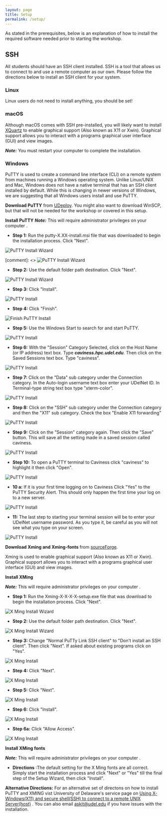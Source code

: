 ```yaml
---
layout: page
title: Setup
permalink: /setup/
---
```


As stated in the prerequisites, below is an explanation of how to install the required software needed prior to starting the workshop.

## SSH

All students should have an SSH client installed.
SSH is a tool that allows us to connect to and use a remote computer as our own.
Please follow the directions below to install an SSH client for your system.

### Linux

Linux users do not need to install anything, you should be set!

### macOS 

Although macOS comes with SSH pre-installed, 
you will likely want to install [XQuartz](www.xquartz.org) to enable graphical support
(Also known as X11 or Xwin). Graphical support allows you to interact with a programs
graphical user interface (GUI) and view images.

***Note:*** You must restart your computer to complete the installation.


### Windows

PuTTY is used to create a command line interface (CLI) on a remote system from machines running 
a Windows operating system. Unlike Linux/UNIX and Mac, Windows does not have a native terminal
that has an SSH client installed by default. While this is changing in newer versions of Windows,
we are suggesting that all Windows users install and use PuTTY. 

**Download PuTTY** from [UDeploy](https://udeploy.udel.edu/software/putty-with-xming/).
You might also want to download WinSCP, but that will not be needed for the workshop or covered in this setup.

**Install PuTTY**
***Note:*** This will require administrator privileges on your computer .
 
 * **Step 1:** Run the putty-X.XX-install.msi file that was downloaded to begin the installation 
 process. Click "Next".

 ![PuTTY Install Wizard](/fig/step1Welcome.jpg)
 
 [comment]: <> ![PuTTY Install Wizard](/fig/step1Welcome.jpg) 
 
 * **Step 2:** Use the default folder path destination. Click "Next".

![PuTTY Install Wizard](/fig/step2FolderPath.jpg)  

 * **Step 3:** Click "Install". 
 
![PuTTY Install](/fig/step3install.jpg) 

 * **Step 4:** Click "Finish". 

![Finish PuTTY Install](/fig/step4Finish.jpg) 

 * **Step 5:** Use the Windows Start to search for and start PuTTY.
 
 ![PuTTY Install](/fig/step5StartPuTTY.jpg) 

 * **Step 6:** With the "Session" Category Selected, click on the Host Name (or IP address) text 
 box. Type ***caviness.hpc.udel.edu***. Then click on the Saved Sessions text box. Type "caviness".
 
 ![PuTTY Install](/fig/step6Session.jpg) 
 
 * **Step 7:** Click on the "Data" sub category under the Connection category. In the Auto-login username text box enter your UDelNet 
 ID. In Terminal-type string text box type "xterm-color".
 
 ![PuTTY Install](/fig/step7Data.jpg) 
 
 * **Step 8:** Click on the "SSH" sub category under the Connection category and then the "X11" sub category. Check the box "Enable
X11 forwarding" 

 ![PuTTY Install](/fig/step8X11.jpg) 
 
 * **Step 9:** Click on the "Session" category again. Then click the "Save" button. This will save 
all the setting made in a saved session called caviness.
 
 ![PuTTY Install](/fig/step9SavedSession.jpg) 
 
 * **Step 10:** To open a PuTTY terminal to Caviness click "caviness" to highlight it then click 
 "Open". 
 
 ![PuTTY Install](/fig/step10openTerminal.jpg) 
 
 * **10 a:** If it is your first time logging on to Caviness Click "Yes" to the PuTTY Security 
 Alert. This should only happen the first time your log on to a new server.
 
 ![PuTTY Install](/fig/First_Caviness_Logon.jpg) 
 
 * **11:** The last step to starting your terminal session will be to enter your UDelNet username
 password. As you type it, be careful as you will not see what you type on your screen. 
 
 ![PuTTY Install](/fig/step11LoggedOn.jpg) 
 
 
**Download Xming and Xming-fonts** from [sourceForge](https://sourceforge.net/projects/xming/files/).


Xming is used to enable graphical support (Also known as X11 or Xwin). Graphical support allows 
you to interact with a programs graphical user interface (GUI) and view images. 

**Install XMing** 

***Note:*** This will require administrator privileges on your computer .
 
 * **Step 1:** Run the Xming-X-X-X-X-setup.exe file that was download to begin the installation 
 process. Click "Next".

![X Ming Install Wizard](/fig/step1_X_Welcome.jpg) 
 
 * **Step 2:** Use the default folder path destination. Click "Next".

![X Ming Install Wizard](/fig/step2_X_FolderPath.jpg)  

 * **Step 3:** Change "Normal PuTTy Link SSH client" to "Don't install an SSH client".  Then click 
 "Next". If asked about existing programs click on "Yes".
 
 
![X Ming Install](/fig/step3_X_components.jpg) 

 * **Step 4:** Click "Next".
  
 
![X Ming Install](/fig/step4_X_Folder.jpg) 

 * **Step 5:** Click "Next".
  
 
![X Ming Install](/fig/step5_X_tasks.jpg) 

 * **Step 6:** Click "Install".
  
 
![X Ming Install](/fig/step6_X_install.jpg)
 
 * **Step 6a:** Click "Allow Access".
  
 
![X Ming Install](/fig/step6a_X_firewall.jpg)

**Install XMing fonts** 

***Note:*** This will require administrator privileges on your computer .

 * **Directions** :The default setting for the X Ming fonts are all correct. Simply start the 
installation process and click "Next" or "Yes" till the final step of the Setup Wizard, then
click "Install". 

**Alternative Directions:**
For an alternative set of directons on how to install PuTTY and XMING vist University of Delaware's
service page on [Using X-Windows(X11) and secure shell(SSH) to connect to a remote UNIX Server(host)](https://services.udel.edu/TDClient/32/Portal/KB/ArticleDet?ID=491)
. You can also email  [askit@udel.edu](mailto:askit@udel.edu) if you have issues with the installation.

